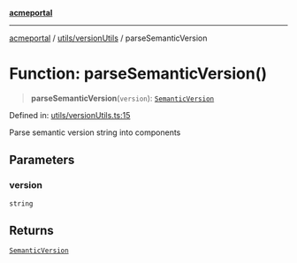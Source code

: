[**acmeportal**](../../../README.md)

***

[acmeportal](../../../README.md) / [utils/versionUtils](../README.md) / parseSemanticVersion

# Function: parseSemanticVersion()

> **parseSemanticVersion**(`version`): [`SemanticVersion`](../interfaces/SemanticVersion.md)

Defined in: [utils/versionUtils.ts:15](https://github.com/blackwhitehere/acme-portal/blob/main/src/utils/versionUtils.ts#L15)

Parse semantic version string into components

## Parameters

### version

`string`

## Returns

[`SemanticVersion`](../interfaces/SemanticVersion.md)
